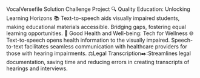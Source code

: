 VocalVersefile
Solution Challenge Project
🔍 Quality Education: Unlocking Learning Horizons 📚 Text-to-speech aids visually impaired students, making educational materials accessible. Bridging gaps, fostering equal learning opportunities.
💪 Good Health and Well-being: Tech for Wellness 🌐 Text-to-speech opens health information to the visually impaired. Speech-to-text facilitates seamless communication with healthcare providers for those with hearing impairments. 
⚖️Legal Transcription✒️:Streamlines legal documentation, saving time and reducing errors in creating transcripts of hearings and interviews.
